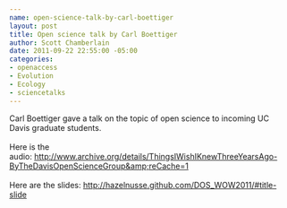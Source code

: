 ```yaml
--- 
name: open-science-talk-by-carl-boettiger
layout: post
title: Open science talk by Carl Boettiger
author: Scott Chamberlain
date: 2011-09-22 22:55:00 -05:00
categories: 
- openaccess
- Evolution
- Ecology
- sciencetalks
---
```

Carl Boettiger gave a talk on the topic of open science to incoming UC Davis graduate students.<br /><br />Here is the audio:&nbsp;http://www.archive.org/details/ThingsIWishIKnewThreeYearsAgo-ByTheDavisOpenScienceGroup&amp;reCache=1<br /><br />Here are the slides:&nbsp;http://hazelnusse.github.com/DOS_WOW2011/#title-slide
